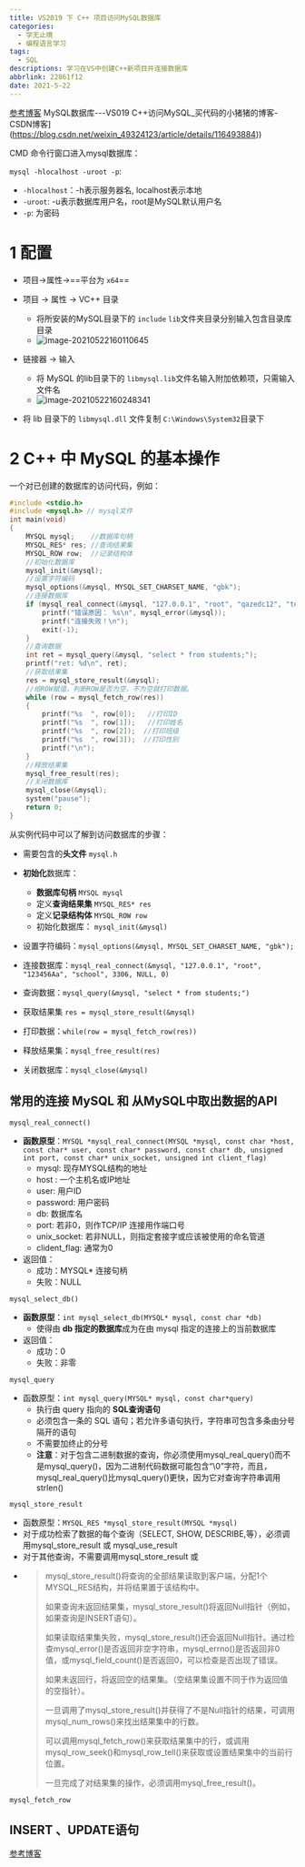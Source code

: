```yaml
---
title: VS2019 下 C++ 项目访问MySQL数据库
categories: 
  - 学无止境
  - 编程语言学习
tags:
  - SQL
descriptions: 学习在VS中创建C++新项目并连接数据库
abbrlink: 22861f12
date: 2021-5-22
---
```

[参考博客]([(5条消息)) MySQL数据库---VS019 C++访问MySQL_买代码的小猪猪的博客-CSDN博客](https://blog.csdn.net/weixin_49324123/article/details/116493884))

CMD 命令行窗口进入mysql数据库：

`mysql -hlocalhost -uroot -p`:

* `-hlocalhost`：-h表示服务器名, localhost表示本地
* `-uroot`: -u表示数据库用户名，root是MySQL默认用户名
* `-p`: 为密码

# 1 配置

* 项目->属性->==平台为 `x64`==
* 项目 -> 属性 -> VC++ 目录

  * 将所安装的MySQL目录下的 `include` `lib`文件夹目录分别输入包含目录库目录
  * ![image-20210522160110645](E:\Hexo\Blog\source\_posts\VS2019-C++-MySQL.assets\image-20210522160110645.png)
* 链接器 -> 输入

  * 将 MySQL 的lib目录下的 `libmysql.lib`文件名输入附加依赖项，只需输入文件名
  * ![image-20210522160248341](E:\Hexo\Blog\source\_posts\VS2019-C++-MySQL.assets\image-20210522160248341.png)
* 将 lib 目录下的 `libmysql.dll` 文件复制 `C:\Windows\System32`目录下

# 2 C++ 中 MySQL 的基本操作

一个对已创建的数据库的访问代码，例如：

```c++
#include <stdio.h>
#include <mysql.h> // mysql文件
int main(void)
{
	MYSQL mysql;    //数据库句柄
	MYSQL_RES* res; //查询结果集
	MYSQL_ROW row;  //记录结构体
	//初始化数据库
	mysql_init(&mysql);
	//设置字符编码
	mysql_options(&mysql, MYSQL_SET_CHARSET_NAME, "gbk");
	//连接数据库
	if (mysql_real_connect(&mysql, "127.0.0.1", "root", "qazedc12", "test", 3306, NULL, 0) == NULL) {
		printf("错误原因： %s\n", mysql_error(&mysql));
		printf("连接失败！\n");
		exit(-1);
	}
	//查询数据
	int ret = mysql_query(&mysql, "select * from students;");
	printf("ret: %d\n", ret);
	//获取结果集
	res = mysql_store_result(&mysql);
	//给ROW赋值，判断ROW是否为空，不为空就打印数据。
	while (row = mysql_fetch_row(res))
	{
		printf("%s  ", row[0]);   //打印ID
		printf("%s  ", row[1]);   //打印姓名
		printf("%s  ", row[2]);  //打印班级
		printf("%s  ", row[3]);  //打印性别
		printf("\n");
	}
	//释放结果集
	mysql_free_result(res);
	//关闭数据库
	mysql_close(&mysql);
	system("pause");
	return 0;
}

```

从实例代码中可以了解到访问数据库的步骤：

* 需要包含的**头文件** `mysql.h`
* **初始化**数据库：

  * **数据库句柄** `MYSQL mysql`
  * 定义**查询结果集** `MYSQL_RES* res`
  * 定义**记录结构体** `MYSQL_ROW row`
  * 初始化数据库： `mysql_init(&mysql)`
* 设置字符编码：`mysql_options(&mysql, MYSQL_SET_CHARSET_NAME, "gbk");`
* 连接数据库：`mysql_real_connect(&mysql, "127.0.0.1", "root", "123456Aa", "school", 3306, NULL, 0)`
* 查询数据：`mysql_query(&mysql, "select * from students;")`
* 获取结果集 `res = mysql_store_result(&mysql)`
* 打印数据：`while(row = mysql_fetch_row(res))`
* 释放结果集：`mysql_free_result(res)`
* 关闭数据库：`mysql_close(&mysql)`

## 常用的连接 MySQL 和 从MySQL中取出数据的API

`mysql_real_connect()`

* **函数原型**：`MYSQL *mysql_real_connect(MYSQL *mysql, const char *host, const char* user, const char* password, const char* db, unsigned int port, const char* unix_socket, unsigned int client_flag)`
  * mysql: 现存MYSQL结构的地址
  * host : 一个主机名或IP地址
  * user: 用户ID
  * password: 用户密码
  * db: 数据库名
  * port: 若非0，则作TCP/IP 连接用作端口号
  * unix_socket: 若非NULL，则指定套接字或应该被使用的命名管道
  * clident_flag: 通常为0
* 返回值：
  * 成功：MYSQL* 连接句柄
  * 失败：NULL

`mysql_select_db()`

* **函数原型**：`int mysql_select_db(MYSQL* mysql, const char *db)`
  * 使得由 **db 指定的数据库**成为在由 mysql 指定的连接上的当前数据库
* 返回值：
  * 成功：0
  * 失败：非零

`mysql_query`

* 函数原型：`int mysql_query(MYSQL* mysql, const char*query)`
  * 执行由 query 指向的 **SQL查询语句**
  * 必须包含一条的 SQL 语句；若允许多语句执行，字符串可包含多条由分号隔开的语句
  * 不需要加终止的分号
  * **注意**：对于包含二进制数据的查询，你必须使用mysql_real_query()而不是mysql_query()，因为二进制代码数据可能包含“\0”字符，而且，mysql_real_query()比mysql_query()更快，因为它对查询字符串调用strlen()

`mysql_store_result`

* 函数原型：`MYSQL_RES *mysql_store_result(MYSQL *mysql)`
* 对于成功检索了数据的每个查询（SELECT, SHOW, DESCRIBE,等），必须调用mysql_store_result 或 mysql_use_result
* 对于其他查询，不需要调用mysql_store_result 或
* > mysql_store_result()将查询的全部结果读取到客户端，分配1个MYSQL_RES结构，并将结果置于该结构中。
  >
  > 如果查询未返回结果集，mysql_store_result()将返回Null指针（例如，如果查询是INSERT语句）。
  >
  > 如果读取结果集失败，mysql_store_result()还会返回Null指针。通过检查mysql_error()是否返回非空字符串，mysql_errno()是否返回非0值，或mysql_field_count()是否返回0，可以检查是否出现了错误。
  >
  > 如果未返回行，将返回空的结果集。（空结果集设置不同于作为返回值的空指针）。
  >
  > 一旦调用了mysql_store_result()并获得了不是Null指针的结果，可调用mysql_num_rows()来找出结果集中的行数。
  >
  > 可以调用mysql_fetch_row()来获取结果集中的行，或调用mysql_row_seek()和mysql_row_tell()来获取或设置结果集中的当前行位置。
  >
  > 一旦完成了对结果集的操作，必须调用mysql_free_result()。
  >

`mysql_fetch_row`

## INSERT 、UPDATE语句

[参考博客](https://www.cnblogs.com/fnlingnzb-learner/p/5829556.htmls)
